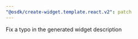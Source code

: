 ```yaml
---
"@osdk/create-widget.template.react.v2": patch
---
```


Fix a typo in the generated widget description
